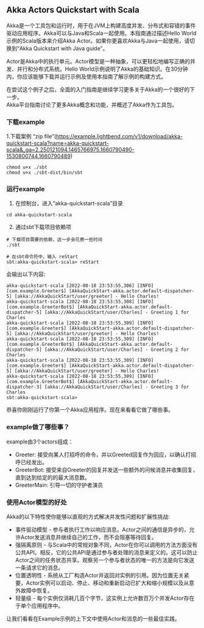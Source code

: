 

## Akka Actors Quickstart with Scala

Akka是一个工具包和运行时，用于在JVM上构建高度并发、分布式和容错的事件驱动应用程序。Akka可以与Java和Scala一起使用。本指南通过描述Hello World示例的Scala版本来介绍Akka Actor。如果你更喜欢Akka与Java一起使用，请切换到“Akka Quickstart with Java guide”。

Actor是Akka中的执行单元。Actor模型是一种抽象，可以更轻松地编写正确的并发、并行和分布式系统。Hello World示例说明了Akka的基础知识。在30分钟内，你应该能够下载并运行示例及使用本指南了解示例的构建方式。   

在尝试这个例子之后，全面的入门指南是继续学习更多关于Akka的一个很好的下一步。    
Akka平台指南讨论了更多Akka概念和功能，并概述了Akka作为工具包。  


### 下载example
1.下载案例 “zip file”(https://example.lightbend.com/v1/download/akka-quickstart-scala?name=akka-quickstart-scala&_ga=2.250121094.1465766975.1660790490-1530800744.1660790489) 

```shell
chmod u+x ./sbt
chmod u+x ./sbt-dist/bin/sbt
```

### 运行example
1. 在控制台，进入“akka-quickstart-scala”目录
```shell
cd akka-quickstart-scala
```

2. 通过sbt下载项目依赖项
```shell
# 下载项目需要的依赖，这一步会花费一些时间
./sbt

# 在sbt命令符中，输入 reStart
sbt:akka-quickstart-scala> reStart
```
会输出以下内容: 
```shell
akka-quickstart-scala [2022-08-18 23:53:55,306] [INFO] [com.example.Greeter$] [AkkaQuickStart-akka.actor.default-dispatcher-5] [akka://AkkaQuickStart/user/greeter] - Hello Charles!
akka-quickstart-scala [2022-08-18 23:53:55,308] [INFO] [com.example.GreeterBot$] [AkkaQuickStart-akka.actor.default-dispatcher-5] [akka://AkkaQuickStart/user/Charles] - Greeting 1 for Charles
akka-quickstart-scala [2022-08-18 23:53:55,309] [INFO] [com.example.Greeter$] [AkkaQuickStart-akka.actor.default-dispatcher-5] [akka://AkkaQuickStart/user/greeter] - Hello Charles!
akka-quickstart-scala [2022-08-18 23:53:55,309] [INFO] [com.example.GreeterBot$] [AkkaQuickStart-akka.actor.default-dispatcher-5] [akka://AkkaQuickStart/user/Charles] - Greeting 2 for Charles
akka-quickstart-scala [2022-08-18 23:53:55,309] [INFO] [com.example.Greeter$] [AkkaQuickStart-akka.actor.default-dispatcher-5] [akka://AkkaQuickStart/user/greeter] - Hello Charles!
akka-quickstart-scala [2022-08-18 23:53:55,309] [INFO] [com.example.GreeterBot$] [AkkaQuickStart-akka.actor.default-dispatcher-3] [akka://AkkaQuickStart/user/Charles] - Greeting 3 for Charles
sbt:akka-quickstart-scala>
``` 

恭喜你刚刚运行了你第一个Akka应用程序。现在来看看它做了哪些事。

### example做了哪些事？
example由3个actors组成：
* Greeter: 接受向某人打招呼的命令，并以Greeted回复作为回应，以确认打招呼已经发出。
* GreeterBot: 接受来自Greeter的回复并发送一些额外的问候消息并收集回复，直到达到给定的的最大消息数。
* GreeterMain: 引导一切的守护者演员


### 使用Actor模型的好处
Akka的以下特性使你能够以直观的方式解决并发性问题和扩展性挑战:
* 事件驱动模型 - 参与者执行工作以响应消息。Actor之间的通信是异步的，允许Actor发送消息并继续自己的工作，而不会阻塞等待回复。
* 强隔离原则 - 与Scala中的常规对象不同，Actor在你可以调用的方法方面没有公共API。相反，它的公共API是通过参与者处理的消息来定义的。这可以防止Actor之间的任务状态共享。观察另一个参与者状态的唯一的方法是向它发送一条请求它的消息。
* 位置透明性 - 系统从工厂构造Actor并返回对实例的引用。因为位置无关紧要，Actor实例可以启动、停止、移动和重新启动已扩大和缩小规模以及从意外故障中恢复。
* 轻量级 - 每个实例仅消耗几百个字节，这实例上允许数百万个并发Actor存在于单个应用程序中。

让我们看看在Example示例的上下文中使用Actor和消息的一些最佳实践。


